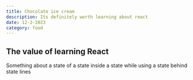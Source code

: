 ```yaml
---
title: Chocolate ice cream
description: Its definitely worth learning about react
date: 12-2-2023
category: food
---
```

## The value of learning React

Something about a state of a state inside a state while using a state behind state lines
